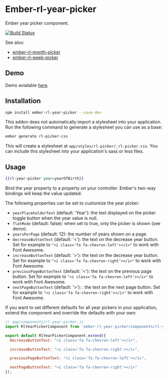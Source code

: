 # Ember-rl-year-picker

Ember year picker component.

[![Build Status](https://travis-ci.org/RSSchermer/ember-rl-year-picker.svg?branch=0.0.10)](https://travis-ci.org/RSSchermer/ember-rl-year-picker)

See also:

* [ember-rl-month-picker](https://github.com/RSSchermer/ember-rl-month-picker)
* [ember-rl-week-picker](https://github.com/RSSchermer/ember-rl-week-picker)

## Demo

Demo avialable [here](http://rsschermer.github.io/ember-rl-year-picker/).

## Installation

```bash
npm install ember-rl-year-picker --save-dev
```

This addon does not automatically import a stylesheet into your application. Run the following command to generate a
stylesheet you can use as a base:

```bash
ember generate rl-picker-css
```

This will create a stylesheet at `app/styles/rl-picker/_rl-picker.css`. You can include this stylesheet into your
application's sass or less files.

## Usage

```handlebars
{{rl-year-picker year=yearOfBirth}}
```

Bind the year property to a property on your controller. Ember's two-way bindings will keep the value updated.

The following properties can be set to customize the year picker:

* `yearPlaceholderText` (default: 'Year'): the text displayed on the picker toggle button when the year value is null.
* `flatMode` (default: false): when set to true, only the picker is shown (see demo).
* `yearsPerPage` (default: 12): the number of years shown on a page.
* `decreaseButtonText` (default: '<'): the text on the decrease year button. Set for example to
  `"<i class='fa fa-chevron-left'></i>"` to work with Font Awesome.
* `increaseButtonText` (default: '>'): the text on the decrease year button. Set for example to
  `"<i class='fa fa-chevron-right'></i>"` to work with Font Awesome.
* `previousPageButtonText` (default: '<'): the text on the previous page button. Set for example to
  `"<i class='fa fa-chevron-left'></i>"` to work with Font Awesome.
* `nextPageButtonText` (default: '>'): : the text on the next page button. Set for example to
  `"<i class='fa fa-chevron-right'></i>"` to work with Font Awesome.

If you want to set different defaults for all year pickers in your application, extend the component and override the
defaults with your own:

```javascript
// app/components/rl-year-picker.js
import RlYearPickerComponent from 'ember-rl-year-picker/components/rl-year-picker';

export default RlYearPickerComponent.extend({
  decreaseButtonText: "<i class='fa fa-chevron-left'></i>",

  increaseButtonText: "<i class='fa fa-chevron-right'></i>",

  previousPageButtonText: "<i class='fa fa-chevron-left'></i>",

  nextPageButtonText: "<i class='fa fa-chevron-right'></i>"
});
```
